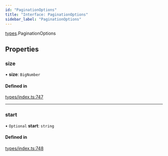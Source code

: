 ```yaml
---
id: "PaginationOptions"
title: "Interface: PaginationOptions"
sidebar_label: "PaginationOptions"
---
```


[types](../../../modules/Types/Types.md).PaginationOptions

## Properties

### size

• **size**: `BigNumber`

#### Defined in

[types/index.ts:747](https://github.com/PolymeshAssociation/polymesh-sdk/blob/de58d40fd/src/types/index.ts#L747)

___

### start

• `Optional` **start**: `string`

#### Defined in

[types/index.ts:748](https://github.com/PolymeshAssociation/polymesh-sdk/blob/de58d40fd/src/types/index.ts#L748)
